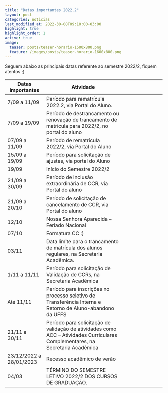 ```yaml
---
title: "Datas importantes 2022.2"
layout: post
categories: noticias
last_modified_at: 2022-30-08T09:10:00-03:00
highlight: true
highlight_order: 1
active: true
image:
  teaser: posts/teaser-horario-1600x800.png
  feature: /images/posts/teaser-horario-1600x800.png
---
```


Seguem abaixo as principais datas referente ao semestre 2022/2, fiquem atentos ;) 


| Datas importantes       | Atividade                                                                                                                       |   |   |   |   |   |   |   |   |
|-------------------------|---------------------------------------------------------------------------------------------------------------------------------|---|---|---|---|---|---|---|---|
| 7/09 a 11/09            | Período para rematrícula 2022.2, via Portal do Aluno.                                                              |   |   |   |   |   |   |   |   |
| 7/09 a 19/09            | Período de destrancamento ou renovação de trancamento de matrícula para 2022/2, no portal do aluno                               |   |   |   |   |   |   |   |   |
| 07/09 a 11/09           | Período de rematrícula 2022/2, via Portal do Aluno                                                                               |   |   |   |   |   |   |   |   |
| 15/09 a 19/09           | Período para solicitação de ajustes, via portal do Aluno                                                                         |   |   |   |   |   |   |   |   |
| 19/09                   | Início do Semestre 2022/2                                                                                                       |   |   |   |   |   |   |   |   |
| 21/09 a 30/09           | Período de inclusão extraordinária de CCR, via Portal do aluno                                                                  |   |   |   |   |   |   |   |   |
| 21/09 a 20/10           | Período de solicitação de cancelamento de CCR, via Portal do aluno                                                                                   |   |   |   |   |   |   |   |   |
| 12/10                   | Nossa Senhora Aparecida – Feriado Nacional                                                                                     |   |   |   |   |   |   |   |   |
| 07/10                   | Formatura CC :)                                                                                                                 |   |   |   |   |   |   |   |   |
| 03/11                   | Data limite para o trancamento de matrícula dos alunos regulares, na Secretaria Acadêmica.                                      |   |   |   |   |   |   |   |   |
| 1/11 a 11/11            | Período para solicitação de Validação de CCRs, na Secretaria Acadêmica                                                         |   |   |   |   |   |   |   |   |
| Até 11/11               | Período para inscrições no processo seletivo de Transferência Interna e Retorno de Aluno-abandono da UFFS                      |   |   |   |   |   |   |   |   |
| 21/11 a 30/11           | Período para solicitação de validação de atividades como ACC – Atividades Curriculares Complementares, na Secretaria Acadêmica |   |   |   |   |   |   |   |   |
| 23/12/2022 a 28/01/2023 | Recesso acadêmico de verão                                                                                                     |   |   |   |   |   |   |   |   |
| 04/03                   | TÉRMINO DO SEMESTRE LETIVO 2022/2 DOS CURSOS DE GRADUAÇÃO.                                                                      |   |   |   |   |   |   |   |   |
